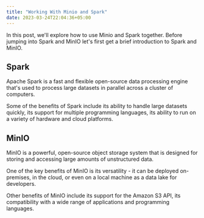 ```yaml
---
title: "Working With Minio and Spark"
date: 2023-03-24T22:04:36+05:00
---
```


In this post, we'll explore how to use Minio and Spark together. Before jumping into Spark and MinIO let's first get a brief introduction to Spark and MinIO.

## Spark
Apache Spark is a fast and flexible open-source data processing engine that's used to process large datasets in parallel across a cluster of computers. 

Some of the benefits of Spark include its ability to handle large datasets quickly, its support for multiple programming languages, its ability to run on a variety of hardware and cloud platforms.

## MinIO
MinIO is a powerful, open-source object storage system that is designed for storing and accessing large amounts of unstructured data. 

One of the key benefits of MinIO is its versatility - it can be deployed on-premises, in the cloud, or even on a local machine as a data lake for developers. 

Other benefits of MinIO include its support for the Amazon S3 API, its compatibility with a wide range of applications and programming languages.
